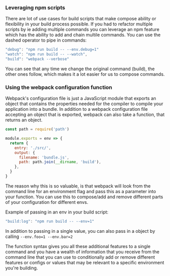 ### Leveraging npm scripts
There are lot of use cases for build scripts that make compose ability or flexibility in your build process possible. If you had to refactor multiple scripts by ie adding multiple commands you can leverage an npm feature which has the ability to add and chain multile commands. You can use the dashed operator to pipe in commands:

```js
"debug": "npm run build -- --env.debug=1"
"watch": "npm run build -- --watch",
"build": "webpack --verbose"

```

You can see that any time we change the original command (build), the other ones follow, which makes it a lot easier for us to compose commands.

### Using the webpack configuration function
Webpack's configuration file is just a JavaScript module that exports an object that contains the properties needed for the compiler to compile your application into a bundle.
In addition to a webpack configuration file accepting an object that is exported, webpack can also take a function, that returns an object.

```js
const path = require('path')

module.exports = env => {
  return {
    entry: './src/',
    output: {
      filename: 'bundle.js',
      path: path.join(__dirname, 'build'),
    },
  }
}
```

The reason why this is so valuable, is that webpack will look from the command line for an environment flag and pass this as a parameter into your function. You can use this to compose/add and remove different parts of your configuration for different envs.

Example of passing in an env in your build script:
```js
"build:log": "npm run build -- --env=1"
```

In addition to passing in a single value, you can also pass in a object by calling `--env.foo=1 --env.bar=2`


The function syntax gives you all these additional features to a single command and you have a wealth of information that you receive from the command line that you can use to conditionally add or remove different features or configs or values that may be relevant to a specific environment you're building. 
